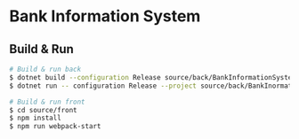 # Bank Information System

## Build & Run
```sh
# Build & run back
$ dotnet build --configuration Release source/back/BankInformationSystem.sln
$ dotnet run -- configuration Release --project source/back/BankInormationSystem/BankInformationSystem.csproj

# Build & run front
$ cd source/front
$ npm install
$ npm run webpack-start
```
